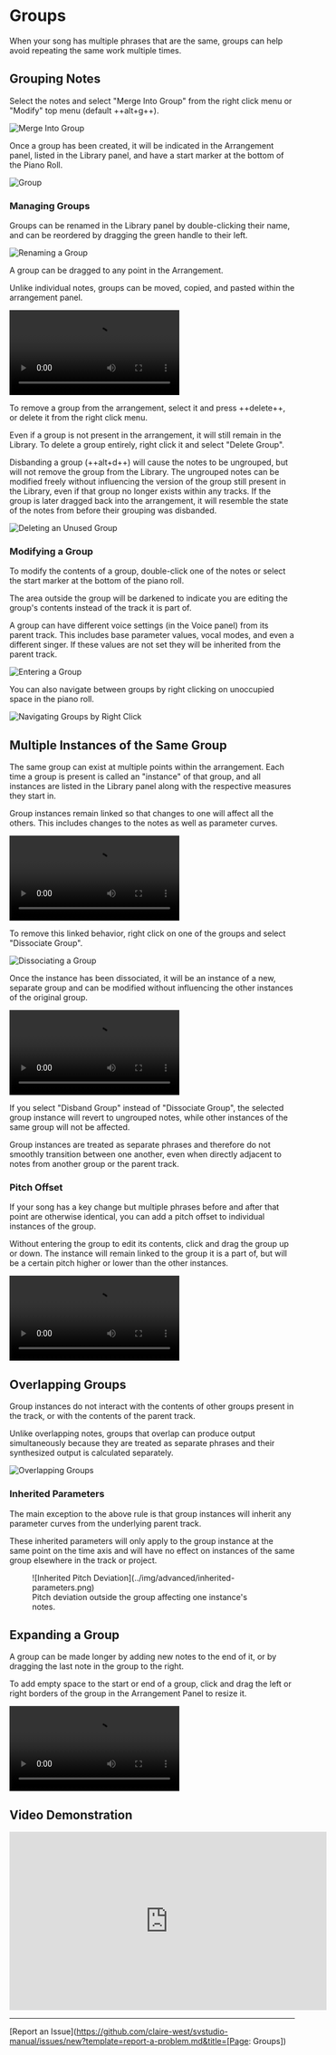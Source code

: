 # Groups

When your song has multiple phrases that are the same, groups can help avoid repeating the same work multiple times.

## Grouping Notes

Select the notes and select "Merge Into Group" from the right click menu or "Modify" top menu (default ++alt+g++).

![Merge Into Group](../img/advanced/merge-into-group.png)

Once a group has been created, it will be indicated in the Arrangement panel, listed in the Library panel, and have a start marker at the bottom of the Piano Roll.

![Group](../img/advanced/groups.png)

### Managing Groups

Groups can be renamed in the Library panel by double-clicking their name, and can be reordered by dragging the green handle to their left.

![Renaming a Group](../img/advanced/group-rename.png)

A group can be dragged to any point in the Arrangement.

Unlike individual notes, groups can be moved, copied, and pasted within the arrangement panel.

![type:video](../img/advanced/drag-group.mp4)

To remove a group from the arrangement, select it and press ++delete++, or delete it from the right click menu.

Even if a group is not present in the arrangement, it will still remain in the Library. To delete a group entirely, right click it and select "Delete Group".

Disbanding a group (++alt+d++) will cause the notes to be ungrouped, but will not remove the group from the Library. The ungrouped notes can be modified freely without influencing the version of the group still present in the Library, even if that group no longer exists within any tracks. If the group is later dragged back into the arrangement, it will resemble the state of the notes from before their grouping was disbanded.

![Deleting an Unused Group](../img/advanced/unused-group.png)

### Modifying a Group

To modify the contents of a group, double-click one of the notes or select the start marker at the bottom of the piano roll.

The area outside the group will be darkened to indicate you are editing the group's contents instead of the track it is part of.

A group can have different voice settings (in the Voice panel) from its parent track. This includes base parameter values, vocal modes, and even a different singer. If these values are not set they will be inherited from the parent track.

![Entering a Group](../img/advanced/group-entered.png)

You can also navigate between groups by right clicking on unoccupied space in the piano roll.

![Navigating Groups by Right Click](../img/advanced/group-enter-rightclick.png)

## Multiple Instances of the Same Group

The same group can exist at multiple points within the arrangement. Each time a group is present is called an "instance" of that group, and all instances are listed in the Library panel along with the respective measures they start in.

Group instances remain linked so that changes to one will affect all the others. This includes changes to the notes as well as parameter curves.

![type:video](../img/advanced/group-link.mp4)

To remove this linked behavior, right click on one of the groups and select "Dissociate Group".

![Dissociating a Group](../img/advanced/dissociate-group.png)

Once the instance has been dissociated, it will be an instance of a new, separate group and can be modified without influencing the other instances of the original group.

![type:video](../img/advanced/modify-group.mp4)

If you select "Disband Group" instead of "Dissociate Group", the selected group instance will revert to ungrouped notes, while other instances of the same group will not be affected.

Group instances are treated as separate phrases and therefore do not smoothly transition between one another, even when directly adjacent to notes from another group or the parent track.

### Pitch Offset

If your song has a key change but multiple phrases before and after that point are otherwise identical, you can add a pitch offset to individual instances of the group.

Without entering the group to edit its contents, click and drag the group up or down. The instance will remain linked to the group it is a part of, but will be a certain pitch higher or lower than the other instances.

![type:video](../img/advanced/group-pitch-offset.mp4)

## Overlapping Groups

Group instances do not interact with the contents of other groups present in the track, or with the contents of the parent track.

Unlike overlapping notes, groups that overlap can produce output simultaneously because they are treated as separate phrases and their synthesized output is calculated separately.

![Overlapping Groups](../img/advanced/overlapping-groups.png)

### Inherited Parameters

The main exception to the above rule is that group instances will inherit any parameter curves from the underlying parent track.

These inherited parameters will only apply to the group instance at the same point on the time axis and will have no effect on instances of the same group elsewhere in the track or project.

<figure markdown>
  ![Inherited Pitch Deviation](../img/advanced/inherited-parameters.png)
  <figcaption>Pitch deviation outside the group affecting one instance's notes.</figcaption>
</figure>

## Expanding a Group

A group can be made longer by adding new notes to the end of it, or by dragging the last note in the group to the right.

To add empty space to the start or end of a group, click and drag the left or right borders of the group in the Arrangement Panel to resize it.

![type:video](../img/advanced/group-resize.mp4)

## Video Demonstration

<iframe width="560" height="315" src="https://www.youtube-nocookie.com/embed/kIn3CRfI4xs" title="YouTube video player" frameborder="0" allowfullscreen></iframe>

---

[Report an Issue](https://github.com/claire-west/svstudio-manual/issues/new?template=report-a-problem.md&title=[Page: Groups])